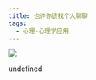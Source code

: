 ```yaml
---
title: 也许你该找个人聊聊
tags:
  - 心理-心理学应用
---
```


![](https://cdn.weread.qq.com/weread/cover/63/YueWen_40726710/s_YueWen_40726710.jpg)

undefined